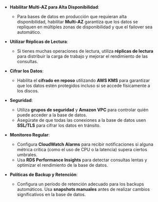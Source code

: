 - **Habilitar Multi-AZ para Alta Disponibilidad**:
    
    - Para bases de datos en producción que requieran alta disponibilidad, habilitar **Multi-AZ** garantiza que los datos se repliquen en múltiples zonas de disponibilidad y que el failover sea automático.
- **Utilizar Réplicas de Lectura**:
    
    - Si tienes muchas operaciones de lectura, utiliza **réplicas de lectura** para distribuir la carga de trabajo y mejorar el rendimiento de las consultas.
- **Cifrar los Datos**:
    
    - Habilita el **cifrado en reposo** utilizando **AWS KMS** para garantizar que los datos estén protegidos incluso si se accede físicamente a los discos.
- **Seguridad**:
    
    - Utiliza **grupos de seguridad** y **Amazon VPC** para controlar quién puede acceder a la base de datos.
    - Asegúrate de que todas las conexiones a la base de datos usen **SSL/TLS** para cifrar los datos en tránsito.
- **Monitoreo Regular**:
    
    - Configura **CloudWatch Alarms** para recibir notificaciones si alguna métrica crítica (como el uso de CPU o la latencia) supera ciertos umbrales.
    - Usa **RDS Performance Insights** para detectar consultas lentas y optimizar el rendimiento de la base de datos.
- **Políticas de Backup y Retención**:
    
    - Configura un período de retención adecuado para los backups automáticos. Usa **snapshots manuales** antes de realizar cambios significativos en la base de datos.
